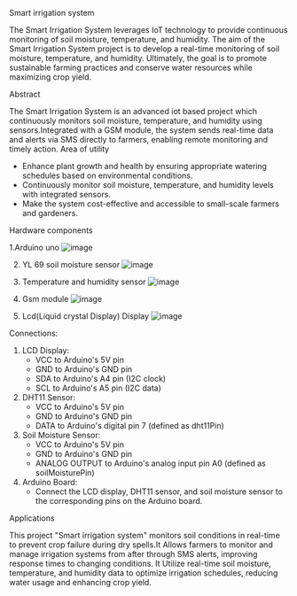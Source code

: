 Smart irrigation system

 The Smart Irrigation System leverages IoT technology to provide continuous monitoring of soil moisture, temperature, and humidity. The  aim of the Smart Irrigation System project is to develop a real-time monitoring of soil moisture, temperature, and humidity. Ultimately, the goal is to promote sustainable farming practices and conserve water resources while maximizing crop yield.

Abstract

The Smart Irrigation System is an advanced iot based project which continuously monitors soil moisture, temperature, and humidity using sensors.Integrated with a GSM module, the system sends real-time data and alerts via SMS directly to farmers, enabling remote monitoring and timely action.
Area of utility

* Enhance plant growth and health by ensuring appropriate watering schedules based on environmental conditions. 
* Continuously monitor soil moisture, temperature, and humidity levels with integrated sensors.
* Make the system cost-effective and accessible to small-scale farmers and gardeners.

Hardware components

1.Arduino uno
![image](https://github.com/user-attachments/assets/f78d7769-4660-47d4-8be6-f663142ccbc0)

2. YL 69 soil moisture sensor
  ![image](https://github.com/user-attachments/assets/953c7c6e-9f37-493d-916b-11abe0e1307d)

4. Temperature and humidity sensor
 ![image](https://github.com/user-attachments/assets/9f711590-6913-431a-900d-f78d6b721d39)

6. Gsm module
 ![image](https://github.com/user-attachments/assets/c9448fed-66d1-4e5b-a804-132c2143fbc7)

8. Lcd(Liquid crystal Display) Display
   ![image](https://github.com/user-attachments/assets/da070b6a-8df3-4095-8c34-a696c94b7ba9)


Connections:

1. LCD Display:
    - VCC to Arduino's 5V pin
    - GND to Arduino's GND pin
    - SDA to Arduino's A4 pin (I2C clock)
    - SCL to Arduino's A5 pin (I2C data)
2. DHT11 Sensor:
    - VCC to Arduino's 5V pin
    - GND to Arduino's GND pin
    - DATA to Arduino's digital pin 7 (defined as dht11Pin)
3. Soil Moisture Sensor:
    - VCC to Arduino's 5V pin
    - GND to Arduino's GND pin
    - ANALOG OUTPUT to Arduino's analog input pin A0 (defined as soilMoisturePin)
4. Arduino Board:
    - Connect the LCD display, DHT11 sensor, and soil moisture sensor to the corresponding pins on the Arduino board.

  Applications 

This project "Smart irrigation system" monitors soil conditions in real-time to prevent crop failure during dry spells.It Allows farmers to monitor and manage irrigation systems from after through SMS alerts, improving response times to changing conditions. It Utilize real-time soil moisture, temperature, and humidity data to optimize irrigation schedules, reducing water usage and enhancing crop yield.
